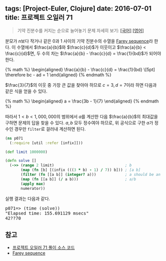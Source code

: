 tags: [Project-Euler, Clojure]
date: 2016-07-01
title: 프로젝트 오일러 71
---
> 기약 진분수를 커지는 순으로 늘어놓기
> 문제 자세히 보기: [[국어]](http://euler.synap.co.kr/prob_detail.php?id=71) [[영어]](https://projecteuler.net/problem=71)

분모가 $n$보다 작거나 같은 0과 1 사이의 기약 진분수의 수열을 [Farey sequence](http://en.wikipedia.org/wiki/Farey_sequence)라 한다. 이 수열에서 $\frac{a}{b}$와 $\frac{c}{d}$가 이웃이고 $\frac{a}{b} < \frac{c}{d}$면, 두 수의 차는 $\frac{a}{b} - \frac{c}{d} = \frac{1}{bd}$가 되어야 한다.
<!--more-->

{% math %}
\begin{aligned}
\frac{a}{b} - \frac{c}{d} = \frac{1}{bd} \\[5pt]
\therefore bc - ad = 1
\end{aligned}
{% endmath %}

$\frac{3}{7}$의 이웃 중 가장 큰 값을 찾아야 하므로 $c=3,\, d=7$이라 하면 다음과 같은 식을 얻을 수 있다.

{% math %}
\begin{aligned}
a = \frac{3b - 1}{7}
\end{aligned}
{% endmath %}

따라서 $1 < b < 1,000,000$의 범위에서 $a$를 계산한 다음 $\frac{a}{b}$의 최대값을 구하면 문제의 답을 찾을 수 있다. $a, b$ 모두 정수여야 하므로, 위 공식으로 구한 $a$가 정수인 경우만 `filter`로 걸러내 계산하면 된다.

```clojure
(ns p071
  (:require [util :refer [infix]]))

(def limit 1000000)

(defn solve []
  (->> (range 2 limit)                                ; b
       (map (fn [b] [(infix (((3 * b) - 1) / 7)) b])) ; [a b]
       (filter (fn [[a b]] (integer? a)))             ; a should be an int
       (map (fn [[a b]] (/ a b)))                     ; a/b
       (apply max)
       numerator))
```

실행 결과는 다음과 같다.

<pre class="console">
p071=> (time (solve))
"Elapsed time: 155.691129 msecs"
42??70
</pre>



## 참고
* [프로젝트 오일러 71 풀이 소스 코드](https://github.com/ntalbs/euler/blob/master/src/p071.clj)
* [Farey sequence](http://en.wikipedia.org/wiki/Farey_sequence)
